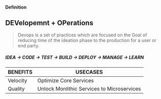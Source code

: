 #### Definition

## DEVelopemnt + OPerations

> Devops is a set of practices which are focused on the Goal of reducing time of the ideation phase to the production for a user or end party.


##### IDEA -> CODE -> TEST -> BUILD -> DEPLOY -> MANAGE -> LEARN

| **BENEFITS** | **USECASES**                               |
| ------------ | ------------------------------------------ |
| Velocity     | Optimize Core Services                     |
| Quality      | Unlock Monlithic Services to Microservices |

